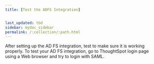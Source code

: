 ```yaml
---
title: [Test the ADFS Integration]


last_updated: tbd
sidebar: mydoc_sidebar
permalink: /:collection/:path.html
---
```

After setting up the AD FS integration, test to make sure it is working properly. To test your AD FS integration, go to ThoughtSpot login page using a Web browser and try to login with SAML.
